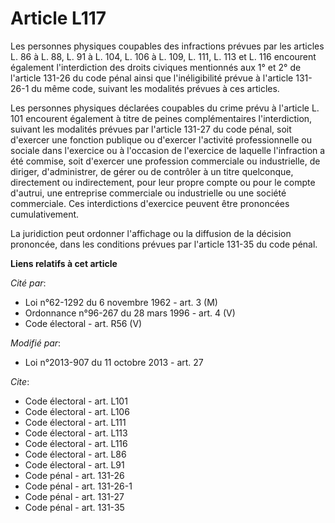 # Article L117

Les personnes physiques coupables des infractions prévues par les articles L. 86 à L. 88, L. 91 à L. 104, L. 106 à L. 109, L.
111, L. 113 et L. 116 encourent également l'interdiction des droits civiques mentionnés aux 1° et 2° de l'article 131-26 du
code pénal ainsi que l'inéligibilité prévue à l'article 131-26-1 du même code, suivant les modalités prévues à ces articles. 

Les personnes physiques déclarées coupables du crime prévu à l'article L. 101 encourent également à titre de peines
complémentaires l'interdiction, suivant les modalités prévues par l'article 131-27 du code pénal, soit d'exercer une fonction
publique ou d'exercer l'activité professionnelle ou sociale dans l'exercice ou à l'occasion de l'exercice de laquelle
l'infraction a été commise, soit d'exercer une profession commerciale ou industrielle, de diriger, d'administrer, de gérer ou
de contrôler à un titre quelconque, directement ou indirectement, pour leur propre compte ou pour le compte d'autrui, une
entreprise commerciale ou industrielle ou une société commerciale. Ces interdictions d'exercice peuvent être prononcées
cumulativement. 

La juridiction peut ordonner l'affichage ou la diffusion de la décision prononcée, dans les conditions prévues par l'article
131-35 du code pénal.

**Liens relatifs à cet article**

_Cité par_:

  - Loi n°62-1292 du 6 novembre 1962 - art. 3 (M)
  - Ordonnance n°96-267 du 28 mars 1996 - art. 4 (V)
  - Code électoral - art. R56 (V)

_Modifié par_:

  - Loi n°2013-907 du 11 octobre 2013 - art. 27

_Cite_:

  - Code électoral - art. L101
  - Code électoral - art. L106
  - Code électoral - art. L111
  - Code électoral - art. L113
  - Code électoral - art. L116
  - Code électoral - art. L86
  - Code électoral - art. L91
  - Code pénal - art. 131-26
  - Code pénal - art. 131-26-1
  - Code pénal - art. 131-27
  - Code pénal - art. 131-35
